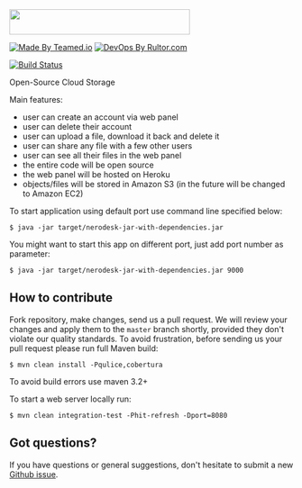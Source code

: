 <img src="http://www.nerodesk.com/logo.png" width="320px" height="45px"/>

[![Made By Teamed.io](http://img.teamed.io/btn.svg)](http://www.teamed.io)
[![DevOps By Rultor.com](http://www.rultor.com/b/teamed/nerodesk)](http://www.rultor.com/p/teamed/nerodesk)

[![Build Status](https://travis-ci.org/teamed/nerodesk.svg?branch=master)](https://travis-ci.org/teamed/nerodesk)

Open-Source Cloud Storage

Main features:

 - user can create an account via web panel
 - user can delete their account
 - user can upload a file, download it back and delete it
 - user can share any file with a few other users
 - user can see all their files in the web panel
 - the entire code will be open source
 - the web panel will be hosted on Heroku
 - objects/files will be stored in Amazon S3 (in the future will be changed to Amazon EC2)

To start application using default port use command line specified below:

```
$ java -jar target/nerodesk-jar-with-dependencies.jar
```

You might want to start this app on different port, just add port number as parameter:

```
$ java -jar target/nerodesk-jar-with-dependencies.jar 9000
```

## How to contribute

Fork repository, make changes, send us a pull request. We will review
your changes and apply them to the `master` branch shortly, provided
they don't violate our quality standards. To avoid frustration, before
sending us your pull request please run full Maven build:

```
$ mvn clean install -Pqulice,cobertura
```

To avoid build errors use maven 3.2+

To start a web server locally run:

```
$ mvn clean integration-test -Phit-refresh -Dport=8080
```

## Got questions?

If you have questions or general suggestions, don't hesitate to submit
a new [Github issue](https://github.com/teamed/nerodesk/issues/new).

